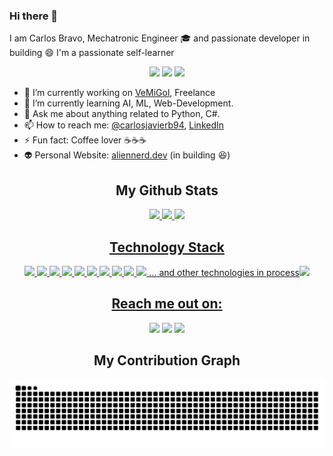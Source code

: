### **Hi there** 👋

I am Carlos Bravo, Mechatronic Engineer 🎓 and passionate developer in building 😄
I'm a passionate self-learner 

<p align="center">
<img src="https://badges.pufler.dev/visits/carlosbravo1408/carlosbravo1408"/> 
 <img src="https://badges.pufler.dev/repos/carlosbravo1408"/>
 <img src="https://badges.pufler.dev/commits/monthly/carlosbravo1408" />
</p>

- 🔭 I’m currently working on [VeMiGol](https://www.vemigol.com), Freelance
- 🌱 I’m currently learning AI, ML, Web-Development.
- 💬 Ask me about anything related to Python, C#.
- 📫 How to reach me: [@carlosjavierb94](https://twitter.com/carlosjavierb94), [LinkedIn](https://www.linkedin.com/in/carlos-javier-bravo-9036b1161/)
- ⚡ Fun fact: Coffee lover ☕☕☕
- 👽 Personal Website: [aliennerd.dev](https://www.aliennerd.dev/about_me) (in building 😆)

<h2 align="center">My Github Stats</h2>

<div align="center">
  <a href="https://github.com/carlosbravo1408">
  <img height="180em" src="https://github-readme-stats.vercel.app/api?username=carlosbravo1408&show_icons=true&theme=radical&include_all_commits=true&count_private=true"/>
  <img height="180em" src="https://github-readme-stats.vercel.app/api/top-langs/?username=carlosbravo1408&layout=compact&langs_count=7&theme=radical"/>
 <img src="https://activity-graph.herokuapp.com/graph?username=carlosbravo1408&theme=redical">
</div>

<h2 align="center">Technology Stack</h2>

<p align="center">
<img src="https://img.shields.io/badge/-C++-00599C?style=flat-square&logo=c"/>
<img src="https://img.shields.io/badge/-CSharp-00599C?style=flat-square&logo=c"/>
<img src="https://img.shields.io/badge/-java-E34A86?style=flat-square&logo=java"/>
<!--<img src="https://img.shields.io/badge/-HTML5-E34F26?style=flat-square&logo=html5&logoColor=white"/>-->
<!--<img src="https://img.shields.io/badge/-CSS3-1572B6?style=flat-square&logo=css3"/>-->
<!--<img src="https://img.shields.io/badge/-Bootstrap-563D7C?style=flat-square&logo=bootstrap"/>-->
<img src="https://img.shields.io/badge/-Netlify-430098?style=flat-square&logo=netlify"/>
<img src="https://img.shields.io/badge/-Python-black?style=flat-square&logo=python"/>
<img src="https://img.shields.io/badge/-OpenCV-black?style=flat-square&logo=opencv"/>
<img src="https://img.shields.io/badge/-OpenVINO-black?style=flat-square&logo=openvino"/>
<!--<img src="https://img.shields.io/badge/-JavaScript-black?style=flat-square&logo=javascript"/>-->
<!--<img src="https://img.shields.io/badge/-Nodejs-black?style=flat-square&logo=Node.js"/>-->
<!--<img src="https://img.shields.io/badge/-React-black?style=flat-square&logo=react"/>-->
<img src="https://img.shields.io/badge/-MongoDB-black?style=flat-square&logo=mongodb"/>
<img src="https://img.shields.io/badge/-MySQL-black?style=flat-square&logo=mysql"/>
<!--<img src="https://img.shields.io/badge/-Git-black?style=flat-square&logo=git"/>-->
<img src="https://img.shields.io/badge/-GitHub-black?style=flat-square&logo=github"/> ... and other technologies in process<img src="https://emojis.slackmojis.com/emojis/images/1531849430/4246/blob-sunglasses.gif?1531849430" width="30"/>
</p>


<h2 align="center">Reach me out on:</h2>

<div align="center"> 
  <a href = "mailto:carlos.j.bravo@hotmail.com"><img src="https://img.shields.io/badge/Microsoft_Outlook-0078D4?style=for-the-badge&logo=microsoft-outlook&logoColor=white" target="_blank"></a>
  <a href="https://www.linkedin.com/in/carlos-javier-bravo-9036b1161" target="_blank"><img src="https://img.shields.io/badge/-LinkedIn-%230077B5?style=for-the-badge&logo=linkedin&logoColor=white" target="_blank"></a> 
<a href="https://www.aliennerd.dev" target="_blank"><img src="https://img.shields.io/badge/website-000000?style=for-the-badge&logo=About.me&logoColor=white" target="_blank"></a>  
</div>

<h2 align="center"> My Contribution Graph </h2>
<p align="center">
  <img src="https://github.com/carlosbravo1408/carlosbravo1408/raw/output/github-contribution-grid-snake.svg" alt="snake"></center>
</p>
